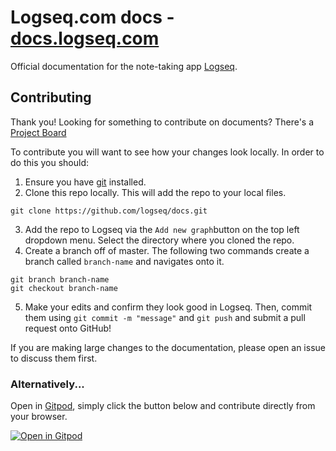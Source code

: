 # Logseq.com docs - [docs.logseq.com](https://docs.logseq.com)
Official documentation for the note-taking app [Logseq](https://logseq.com/#/).

## Contributing

Thank you! Looking for something to contribute on documents? There's a [Project Board](https://github.com/orgs/logseq/projects/5/views/1?filterQuery=label%3Adocumentation)

To contribute you will want to see how your changes look locally. In order to do this you should:

1. Ensure you have [git](https://git-scm.com/downloads) installed.
2. Clone this repo locally. This will add the repo to your local files.
```git
git clone https://github.com/logseq/docs.git
``` 
3. Add the repo to Logseq via the `Add new graph`button on the top left dropdown menu. Select the directory where you cloned the repo.
4. Create a branch off of master. The following two commands create a branch called `branch-name` and navigates onto it.

```git
git branch branch-name
git checkout branch-name
```
5. Make your edits and confirm they look good in Logseq. Then, commit them using `git commit -m "message"` and `git push` and submit a pull request onto GitHub!

If you are making large changes to the documentation, please open an issue to discuss them first.

### Alternatively...
Open in [Gitpod](https://gitpod.io/), simply click the button below and contribute directly from your browser.

[![Open in Gitpod](https://gitpod.io/button/open-in-gitpod.svg)](https://gitpod.io/#https://github.com/logseq/docs)
